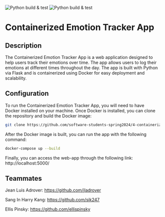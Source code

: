 ![Python build & test](https://github.com/software-students-spring2024/4-containerized-app-exercise-team-ejent/actions/workflows/ml.yml/badge.svg)
![Python build & test](https://github.com/software-students-spring2024/4-containerized-app-exercise-team-ejent/actions/workflows/main.yml/badge.svg)

# Containerized Emotion Tracker App

## Description

The Containerized Emotion Tracker App is a web application designed to help users track their emotions over time. The app allows users to log their emotions at different times throughout the day. The app is built with Python via Flask and is containerized using Docker for easy deployment and scalability.

## Configuration

To run the Containerized Emotion Tracker App, you will need to have Docker installed on your machine. Once Docker is installed, you can clone the repository and build the Docker image:

```bash
git clone https://github.com/software-students-spring2024/4-containerized-app-exercise-team-ejent.git
```

After the Docker image is built, you can run the app with the following command:


```bash
docker-compose up --build
```

Finally, you can access the web-app through the following link:
http://localhost:5000/

## Teammates
Jean Luis Adrover: https://github.com/jladrover

Sang In Harry Kang: https://github.com/sik247

Ellis Pinsky: https://github.com/ellispinsky

